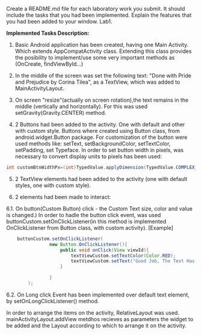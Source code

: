 Create a README.md file for each laboratory work you submit. It should include the tasks that you had been implemented.
Explain the features that you had been added to your window.
Lab1.

**Implemented Tasks Description:**

1. Basic Android application has been created, having one Main Activity. Which extends AppCompatActivity class. Extending this class provides the posibility to implement/use some very important methods as (OnCreate, findViewById...)

2. In the middle of the screen was set the following text: "Done with Pride and Prejudice by Corina Tilea", as a TextView, which was added to MainActivityLayout.

3. On screen "resize"(actually on screen rotation),the text remains in the middle (vertically and horizontally). For this was used setGravity(Gravity.CENTER) method.

4. 2 Buttons had been added to the activity. One with default and other with custom style.
Buttons where created using Button class, from android.widget.Button package. 
For customization of the button were used methods like: 
setText, setBackgroundColor, setTextColor, setPadding, set Typeface. In order to set button width in pixels, was necessary to convert display units to pixels has been used:  
```java
int customBtnWidthPx=(int)TypedValue.applyDimension(TypedValue.COMPLEX_UNIT_DIP, 260, resourcesRef.getDisplayMetrics());
```

5.  2 TextView elements had been added to the activity (one with default styles, one with custom style).

6. 2 elements had been made to interact:
 
6.1. On button(Custom Button) click - the Custom Text size, color and value is changed.)
In order to hadle the button click event, was used buttonCustom.setOnClickListener(in this method is implemented OnClickListener from Button class, with custom activity).
[Example]
```java
	buttonCustom.setOnClickListener(
                new Button.OnClickListener(){
                    public void onClick(View viewId){
                        textViewCustom.setTextColor(Color.RED);
                        textViewCustom.setText("Good Job, The Text Has Been Changed!");
                    }

                }
        );
```


6.2. On Long click Event has been implemented over default text element, by setOnLongClickListener() method.

In order to arrange the items on the activity, RelativeLayout was used. 
 mainActivityLayout.addView metdhos recieves as parameters the widget to be added and the Layout according to which to arrange it on the activity.


